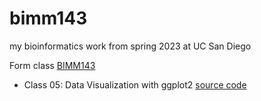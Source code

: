 # bimm143
my bioinformatics work from spring 2023 at UC San Diego

Form class [BIMM143](https://bioboot.github.io/bimm143_S23/)

- Class 05: Data Visualization with ggplot2 [source code](https://github.com/trinityleahy/bimm143/blob/main/class5/class05.qmd)
